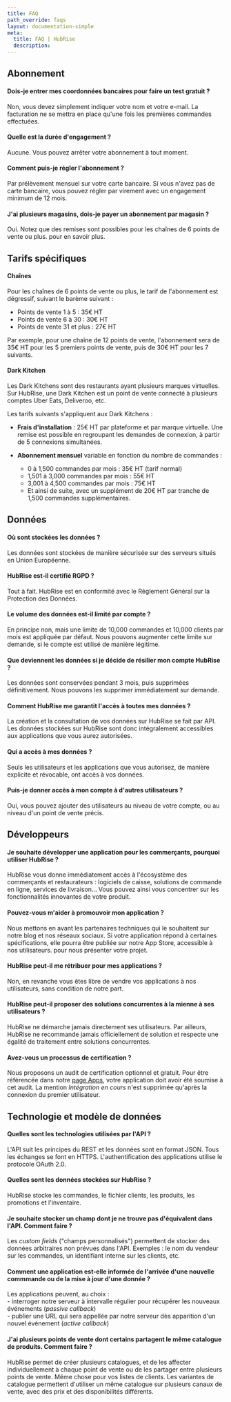 ```yaml
---
title: FAQ
path_override: faqs
layout: documentation-simple
meta:
  title: FAQ | HubRise
  description:
---
```


## Abonnement

#### Dois-je entrer mes coordonnées bancaires pour faire un test gratuit ?

Non, vous devez simplement indiquer votre nom et votre e-mail. La facturation ne se mettra en place qu'une fois les premières commandes effectuées.

#### Quelle est la durée d'engagement ?

Aucune. Vous pouvez arrêter votre abonnement à tout moment.

#### Comment puis-je régler l'abonnement ?

Par prélèvement mensuel sur votre carte bancaire. Si vous n'avez pas de carte bancaire, vous pouvez régler par virement avec un engagement minimum de 12 mois.

#### J'ai plusieurs magasins, dois-je payer un abonnement par magasin ?

Oui. Notez que des remises sont possibles pour les chaînes de 6 points de vente ou plus. <ContactFormToggle text="Contactez-nous" /> pour en savoir plus.

## Tarifs spécifiques

#### Chaînes

Pour les chaînes de 6 points de vente ou plus, le tarif de l'abonnement est dégressif, suivant le barème suivant :

- Points de vente 1 à 5 : 35€ HT
- Points de vente 6 à 30 : 30€ HT
- Points de vente 31 et plus : 27€ HT

Par exemple, pour une chaîne de 12 points de vente, l'abonnement sera de 35€ HT pour les 5 premiers points de vente, puis de 30€ HT pour les 7 suivants.

#### Dark Kitchen

Les Dark Kitchens sont des restaurants ayant plusieurs marques virtuelles. Sur HubRise, une Dark Kitchen est un point de vente connecté à plusieurs comptes Uber Eats, Deliveroo, etc.

Les tarifs suivants s'appliquent aux Dark Kitchens :

- **Frais d'installation** : 25€ HT par plateforme et par marque virtuelle. Une remise est possible en regroupant les demandes de connexion, à partir de 5 connexions simultanées.

- **Abonnement mensuel** variable en fonction du nombre de commandes :
  - 0 à 1,500 commandes par mois : 35€ HT (tarif normal)
  - 1,501 à 3,000 commandes par mois : 55€ HT
  - 3,001 à 4,500 commandes par mois : 75€ HT
  - Et ainsi de suite, avec un supplément de 20€ HT par tranche de 1,500 commandes supplémentaires.

## Données

#### Où sont stockées les données ?

Les données sont stockées de manière sécurisée sur des serveurs situés en Union Européenne.

#### HubRise est-il certifié RGPD ?

Tout à fait. HubRise est en conformité avec le Règlement Général sur la Protection des Données.

#### Le volume des données est-il limité par compte ?

En principe non, mais une limite de 10,000 commandes et 10,000 clients par mois est appliquée par défaut. Nous pouvons augmenter cette limite sur demande, si le compte est utilisé de manière légitime.

#### Que deviennent les données si je décide de résilier mon compte HubRise ?

Les données sont conservées pendant 3 mois, puis supprimées définitivement. Nous pouvons les supprimer immédiatement sur demande.

#### Comment HubRise me garantit l'accès à toutes mes données ?

La création et la consultation de vos données sur HubRise se fait par API. Les données stockées sur HubRise sont donc intégralement accessibles aux applications que vous aurez autorisées.

#### Qui a accès à mes données ?

Seuls les utilisateurs et les applications que vous autorisez, de manière explicite et révocable, ont accès à vos données.

#### Puis-je donner accès à mon compte à d'autres utilisateurs ?

Oui, vous pouvez ajouter des utilisateurs au niveau de votre compte, ou au niveau d'un point de vente précis.

## Développeurs

#### Je souhaite développer une application pour les commerçants, pourquoi utiliser HubRise ?

HubRise vous donne immédiatement accès à l'écosystème des commerçants et restaurateurs : logiciels de caisse, solutions de commande en ligne, services de livraison... Vous pouvez ainsi vous concentrer sur les fonctionnalités innovantes de votre produit.

#### Pouvez-vous m'aider à promouvoir mon application ?

Nous mettons en avant les partenaires techniques qui le souhaitent sur notre blog et nos réseaux sociaux.
Si votre application répond à certaines spécifications, elle pourra être publiée sur notre App Store, accessible à nos utilisateurs. <ContactFormToggle text="Contactez-nous" /> pour nous présenter votre projet.

#### HubRise peut-il me rétribuer pour mes applications ?

Non, en revanche vous êtes libre de vendre vos applications à nos utilisateurs, sans condition de notre part.

#### HubRise peut-il proposer des solutions concurrentes à la mienne à ses utilisateurs ?

HubRise ne démarche jamais directement ses utilisateurs.
Par ailleurs, HubRise ne recommande jamais officiellement de solution et respecte une égalité de traitement entre solutions concurrentes.

#### Avez-vous un processus de certification ?

Nous proposons un audit de certification optionnel et gratuit. Pour être référencée dans notre [page Apps](/apps), votre application doit avoir été soumise à cet audit. La mention _Intégration en cours_ n'est supprimée qu'après la connexion du premier utilisateur.

## Technologie et modèle de données

#### Quelles sont les technologies utilisées par l'API ?

L'API suit les principes du REST et les données sont en format JSON. Tous les échanges se font en HTTPS. L'authentification des applications utilise le protocole OAuth 2.0.

#### Quelles sont les données stockées sur HubRise ?

HubRise stocke les commandes, le fichier clients, les produits, les promotions et l'inventaire.

#### Je souhaite stocker un champ dont je ne trouve pas d'équivalent dans l'API. Comment faire ?

Les _custom fields_ ("champs personnalisés") permettent de stocker des données arbitraires non prévues dans l'API. Exemples : le nom du vendeur sur les commandes, un identifiant interne sur les clients, etc.

#### Comment une application est-elle informée de l'arrivée d'une nouvelle commmande ou de la mise à jour d'une donnée ?

Les applications peuvent, au choix :<br />
\- interroger notre serveur à intervalle régulier pour récupérer les nouveaux événements (_passive callback_)<br />
\- publier une URL qui sera appellée par notre serveur dès apparition d'un nouvel événement (_active callback_)

#### J'ai plusieurs points de vente dont certains partagent le même catalogue de produits. Comment faire ?

HubRise permet de créer plusieurs catalogues, et de les affecter individuellement à chaque point de vente ou de les partager entre plusieurs points de vente. Même chose pour vos listes de clients. Les variantes de catalogue permettent d'utiliser un même catalogue sur plusieurs canaux de vente, avec des prix et des disponibilités différents.
